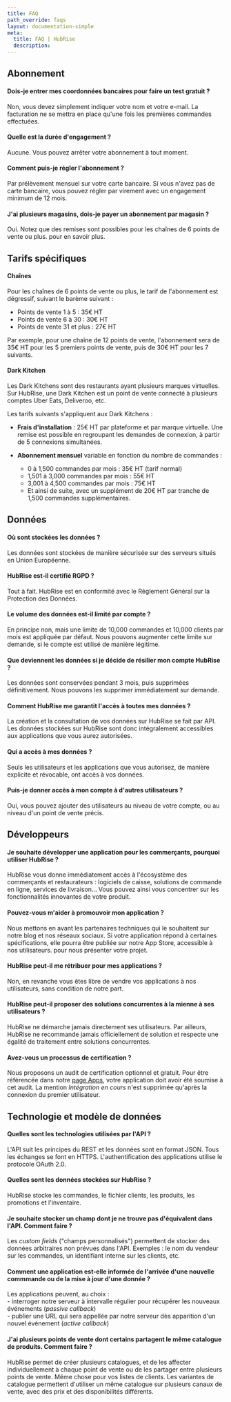 ```yaml
---
title: FAQ
path_override: faqs
layout: documentation-simple
meta:
  title: FAQ | HubRise
  description:
---
```


## Abonnement

#### Dois-je entrer mes coordonnées bancaires pour faire un test gratuit ?

Non, vous devez simplement indiquer votre nom et votre e-mail. La facturation ne se mettra en place qu'une fois les premières commandes effectuées.

#### Quelle est la durée d'engagement ?

Aucune. Vous pouvez arrêter votre abonnement à tout moment.

#### Comment puis-je régler l'abonnement ?

Par prélèvement mensuel sur votre carte bancaire. Si vous n'avez pas de carte bancaire, vous pouvez régler par virement avec un engagement minimum de 12 mois.

#### J'ai plusieurs magasins, dois-je payer un abonnement par magasin ?

Oui. Notez que des remises sont possibles pour les chaînes de 6 points de vente ou plus. <ContactFormToggle text="Contactez-nous" /> pour en savoir plus.

## Tarifs spécifiques

#### Chaînes

Pour les chaînes de 6 points de vente ou plus, le tarif de l'abonnement est dégressif, suivant le barème suivant :

- Points de vente 1 à 5 : 35€ HT
- Points de vente 6 à 30 : 30€ HT
- Points de vente 31 et plus : 27€ HT

Par exemple, pour une chaîne de 12 points de vente, l'abonnement sera de 35€ HT pour les 5 premiers points de vente, puis de 30€ HT pour les 7 suivants.

#### Dark Kitchen

Les Dark Kitchens sont des restaurants ayant plusieurs marques virtuelles. Sur HubRise, une Dark Kitchen est un point de vente connecté à plusieurs comptes Uber Eats, Deliveroo, etc.

Les tarifs suivants s'appliquent aux Dark Kitchens :

- **Frais d'installation** : 25€ HT par plateforme et par marque virtuelle. Une remise est possible en regroupant les demandes de connexion, à partir de 5 connexions simultanées.

- **Abonnement mensuel** variable en fonction du nombre de commandes :
  - 0 à 1,500 commandes par mois : 35€ HT (tarif normal)
  - 1,501 à 3,000 commandes par mois : 55€ HT
  - 3,001 à 4,500 commandes par mois : 75€ HT
  - Et ainsi de suite, avec un supplément de 20€ HT par tranche de 1,500 commandes supplémentaires.

## Données

#### Où sont stockées les données ?

Les données sont stockées de manière sécurisée sur des serveurs situés en Union Européenne.

#### HubRise est-il certifié RGPD ?

Tout à fait. HubRise est en conformité avec le Règlement Général sur la Protection des Données.

#### Le volume des données est-il limité par compte ?

En principe non, mais une limite de 10,000 commandes et 10,000 clients par mois est appliquée par défaut. Nous pouvons augmenter cette limite sur demande, si le compte est utilisé de manière légitime.

#### Que deviennent les données si je décide de résilier mon compte HubRise ?

Les données sont conservées pendant 3 mois, puis supprimées définitivement. Nous pouvons les supprimer immédiatement sur demande.

#### Comment HubRise me garantit l'accès à toutes mes données ?

La création et la consultation de vos données sur HubRise se fait par API. Les données stockées sur HubRise sont donc intégralement accessibles aux applications que vous aurez autorisées.

#### Qui a accès à mes données ?

Seuls les utilisateurs et les applications que vous autorisez, de manière explicite et révocable, ont accès à vos données.

#### Puis-je donner accès à mon compte à d'autres utilisateurs ?

Oui, vous pouvez ajouter des utilisateurs au niveau de votre compte, ou au niveau d'un point de vente précis.

## Développeurs

#### Je souhaite développer une application pour les commerçants, pourquoi utiliser HubRise ?

HubRise vous donne immédiatement accès à l'écosystème des commerçants et restaurateurs : logiciels de caisse, solutions de commande en ligne, services de livraison... Vous pouvez ainsi vous concentrer sur les fonctionnalités innovantes de votre produit.

#### Pouvez-vous m'aider à promouvoir mon application ?

Nous mettons en avant les partenaires techniques qui le souhaitent sur notre blog et nos réseaux sociaux.
Si votre application répond à certaines spécifications, elle pourra être publiée sur notre App Store, accessible à nos utilisateurs. <ContactFormToggle text="Contactez-nous" /> pour nous présenter votre projet.

#### HubRise peut-il me rétribuer pour mes applications ?

Non, en revanche vous êtes libre de vendre vos applications à nos utilisateurs, sans condition de notre part.

#### HubRise peut-il proposer des solutions concurrentes à la mienne à ses utilisateurs ?

HubRise ne démarche jamais directement ses utilisateurs.
Par ailleurs, HubRise ne recommande jamais officiellement de solution et respecte une égalité de traitement entre solutions concurrentes.

#### Avez-vous un processus de certification ?

Nous proposons un audit de certification optionnel et gratuit. Pour être référencée dans notre [page Apps](/apps), votre application doit avoir été soumise à cet audit. La mention _Intégration en cours_ n'est supprimée qu'après la connexion du premier utilisateur.

## Technologie et modèle de données

#### Quelles sont les technologies utilisées par l'API ?

L'API suit les principes du REST et les données sont en format JSON. Tous les échanges se font en HTTPS. L'authentification des applications utilise le protocole OAuth 2.0.

#### Quelles sont les données stockées sur HubRise ?

HubRise stocke les commandes, le fichier clients, les produits, les promotions et l'inventaire.

#### Je souhaite stocker un champ dont je ne trouve pas d'équivalent dans l'API. Comment faire ?

Les _custom fields_ ("champs personnalisés") permettent de stocker des données arbitraires non prévues dans l'API. Exemples : le nom du vendeur sur les commandes, un identifiant interne sur les clients, etc.

#### Comment une application est-elle informée de l'arrivée d'une nouvelle commmande ou de la mise à jour d'une donnée ?

Les applications peuvent, au choix :<br />
\- interroger notre serveur à intervalle régulier pour récupérer les nouveaux événements (_passive callback_)<br />
\- publier une URL qui sera appellée par notre serveur dès apparition d'un nouvel événement (_active callback_)

#### J'ai plusieurs points de vente dont certains partagent le même catalogue de produits. Comment faire ?

HubRise permet de créer plusieurs catalogues, et de les affecter individuellement à chaque point de vente ou de les partager entre plusieurs points de vente. Même chose pour vos listes de clients. Les variantes de catalogue permettent d'utiliser un même catalogue sur plusieurs canaux de vente, avec des prix et des disponibilités différents.
